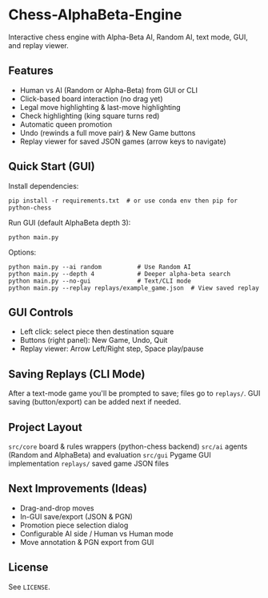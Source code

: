 # Chess-AlphaBeta-Engine
Interactive chess engine with Alpha-Beta AI, Random AI, text mode, GUI, and replay viewer.

## Features
- Human vs AI (Random or Alpha-Beta) from GUI or CLI
- Click-based board interaction (no drag yet)
- Legal move highlighting & last-move highlighting
- Check highlighting (king square turns red)
- Automatic queen promotion
- Undo (rewinds a full move pair) & New Game buttons
- Replay viewer for saved JSON games (arrow keys to navigate)

## Quick Start (GUI)
Install dependencies:

```
pip install -r requirements.txt  # or use conda env then pip for python-chess
```

Run GUI (default AlphaBeta depth 3):
```
python main.py
```

Options:
```
python main.py --ai random          # Use Random AI
python main.py --depth 4            # Deeper alpha-beta search
python main.py --no-gui             # Text/CLI mode
python main.py --replay replays/example_game.json  # View saved replay
```

## GUI Controls
- Left click: select piece then destination square
- Buttons (right panel): New Game, Undo, Quit
- Replay viewer: Arrow Left/Right step, Space play/pause

## Saving Replays (CLI Mode)
After a text-mode game you'll be prompted to save; files go to `replays/`.
GUI saving (button/export) can be added next if needed.

## Project Layout
`src/core` board & rules wrappers (python-chess backend)
`src/ai` agents (Random and AlphaBeta) and evaluation
`src/gui` Pygame GUI implementation
`replays/` saved game JSON files

## Next Improvements (Ideas)
- Drag-and-drop moves
- In-GUI save/export (JSON & PGN)
- Promotion piece selection dialog
- Configurable AI side / Human vs Human mode
- Move annotation & PGN export from GUI

## License
See `LICENSE`.
